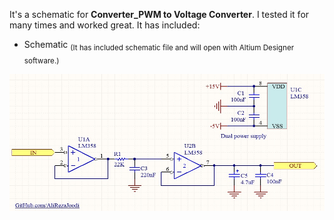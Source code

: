 It's a schematic for **Converter_PWM to Voltage Converter**. I tested it for many times and worked great. It has included:
- Schematic <sub>(It has included schematic file and will open with Altium Designer software.)</sub>


![This is an image](https://github.com/AliRezaJoodi/Electronic-Modules/blob/main/Converter_PWM%20to%20Voltage%20Converter/Schematic_Altium%20Designer%20software/V1.0.jpg?raw=true)
